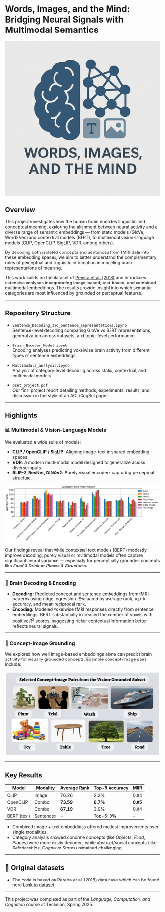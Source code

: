 
# Words, Images, and the Mind: Bridging Neural Signals with Multimodal Semantics

[![Project Banner](./logo.png)](https://github.com/shachafha/multimodal-decoding-and-the-brain)

## Overview
This project investigates how the human brain encodes linguistic and conceptual meaning, exploring the alignment between neural activity and a diverse range of semantic embeddings — from static models (GloVe, Word2Vec) and contextual models (BERT), to multimodal vision-language models (CLIP, OpenCLIP, SigLIP, VDR, among others).

By decoding both isolated concepts and sentences from fMRI data into these embedding spaces, we aim to better understand the complementary roles of perceptual and linguistic information in modeling brain representations of meaning.

This work builds on the dataset of [Pereira et al. (2018)](https://www.nature.com/articles/s41467-018-03068-4) and introduces extensive analyses incorporating image-based, text-based, and combined multimodal embeddings. The results provide insight into which semantic categories are most influenced by grounded or perceptual features.

---

## Repository Structure
- `Sentence_Decoding_and_Sentence_Representations.ipynb`  
  Sentence-level decoding comparing GloVe vs BERT representations, generalization across datasets, and topic-level performance.

- `Brain_Encoder_Model.ipynb`  
  Encoding analyses predicting voxelwise brain activity from different types of sentence embeddings.
  
- `Multimodals_analysis.ipynb`  
  Analysis of category-level decoding across static, contextual, and multimodal models.

- `pset_project.pdf`  
  Our final project report detailing methods, experiments, results, and discussion in the style of an ACL/CogSci paper.

---

## Highlights

### 📊 Multimodal & Vision-Language Models
We evaluated a wide suite of models:
- **CLIP / OpenCLIP / SigLIP**: Aligning image-text in shared embedding spaces.
- **VDR**: A modern multi-modal model designed to generalize across diverse inputs.
- **BLIP-2, ResNet, DINOv2**: Purely visual encoders capturing perceptual structure.

![Category Performance](./cat_models.png)

Our findings reveal that while contextual text models (BERT) modestly improve decoding, purely visual or multimodal models often capture significant neural variance — especially for perceptually grounded concepts like *Food & Drink* or *Places & Structures*.

---

### 🧠 Brain Decoding & Encoding
- **Decoding:** Predicted concept and sentence embeddings from fMRI patterns using ridge regression. Evaluated by average rank, top-k accuracy, and mean reciprocal rank.
- **Encoding:** Modeled voxelwise fMRI responses directly from sentence embeddings. BERT substantially increased the number of voxels with positive $R^2$ scores, suggesting richer contextual information better reflects neural signals.

---

### 🌱 Concept-Image Grounding
We explored how well image-based embeddings alone can predict brain activity for visually grounded concepts. Example concept-image pairs include:

![Concept-Image Examples](./concept-image-pairs.png)

---

## Key Results
| Model | Modality | Average Rank | Top-5 Accuracy | MRR |
|-------|----------|--------------|----------------|-----|
| CLIP | Image | 76.26 | 2.2% | 0.04 |
| OpenCLIP | Combo | **73.59** | **6.7%** | **0.05** |
| VDR | Combo | **67.19** | 3.9% | 0.04 |
| BERT (text) | Sentences | - | Top-5: **9%** | - |

- Combined image + text embeddings offered modest improvements over single modalities.
- Category analysis showed concrete concepts (like *Objects*, *Food*, *Places*) were more easily decoded, while abstract/social concepts (like *Relationships*, *Cognitive States*) remained challenging.

---

## 🔗 Original datasets
- The code is based on Pereira et al. (2018) data base which can be found here [Lonk to dataset](https://osf.io/hmgv2)

---

This project was completed as part of the *Language, Computation, and Cognition* course at Technion, Spring 2025.


